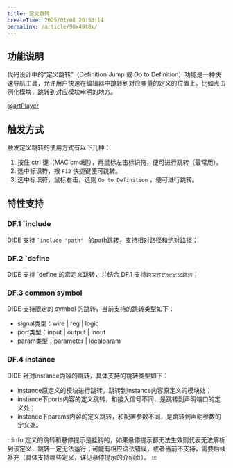 ```yaml
---
title: 定义跳转
createTime: 2025/01/08 20:58:14
permalink: /article/90x49t8x/
---
```


## 功能说明

代码设计中的“定义跳转”（Definition Jump 或 Go to Definition）功能是一种快速导航工具，允许用户快速在编辑器中跳转到对应变量的定义的位置上。比如点击例化模块，跳转到对应模块申明的地方。

@[artPlayer](/videos/lsp/definition-common.mp4)


## 触发方式

触发定义跳转的使用方式有以下几种：
1. 按住 ctrl 键（MAC cmd键），再鼠标左击标识符，便可进行跳转（最常用）。
2. 选中标识符，按 `F12` 快捷键便可跳转。
3. 选中标识符，鼠标右击，选则 `Go to Definition` ，便可进行跳转。

## 特性支持

### DF.1 `include

DIDE 支持 <code>`include "path" </code> 的path跳转，支持相对路径和绝对路径；

### DF.2 `define

DIDE 支持 \`define 的宏定义跳转，并结合 DF.1 支持`跨文件的宏定义跳转`；

### DF.3 common symbol

DIDE 支持限定的 symbol 的跳转，当前支持的跳转类型如下：

- signal类型：wire | reg | logic
- port类型：input | output | inout
- param类型：parameter | localparam

### DF.4 instance

DIDE 针对instance内容的跳转，具体支持的跳转类型如下：

- instance原定义的模块进行跳转，跳转到instance内容原定义的模块处；
- instance下ports内容的定义跳转，和接入信号不同，是跳转到声明端口的定义处；
- instance下params内容的定义跳转，和配置参数不同，是跳转到声明参数的定义处。


:::info
定义的跳转和悬停提示是挂钩的，如果悬停提示都无法生效则代表无法解析到该定义，跳转一定无法运行；可能有相应语法错误，或者当前不支持，需要后续补充（具体支持哪些定义，详见悬停提示的介绍页）。
:::